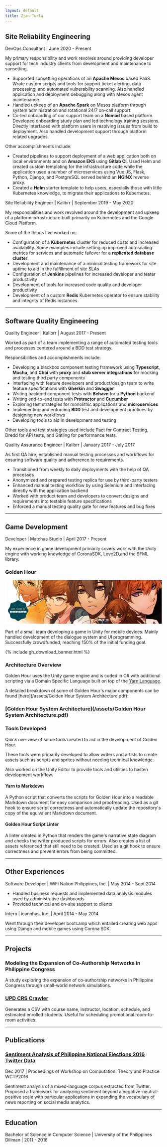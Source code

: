 ```yaml
---
layout: default
title: Zjan Turla
---
```


## Site Reliability Engineering

DevOps Consultant | June 2020 - Present

My primary responsibility and work revolves around providing developer support for tech industry clients from development and maintenance to sunsetting.

- Supported sunsetting operations of an **Apache Mesos** based PaaS. Wrote custom scripts and tools for support ticket alerting, data processing, and automated vulnerability scanning. Also handled application and deployment debugging along with Mesos agent maintenance.
- Handled upkeep of an **Apache Spark** on Mesos platform through system administration and rotational 24/7 on-call support.
- Co-led onboarding of our support team on a **Nomad** based platform. Developed onboarding study plan and led technology training sessions. Directly interfaced with platform users in resolving issues from build to deployment. Also handled development support through platform related upgrades.

Other accomplishments include:

- Created pipelines to support deployment of a web application both on local environments and on **Amazon EKS** using **Gitlab CI**. Used Helm and created custom templating for the infrastructure code while the application used a number of microservices using Vue.JS, Flask, Python, Django, and PostgreSQL served behind an **NGINX** reverse proxy.
- Created a **Helm** starter template to help users, especially those with little Kubernetes knowledge, to migrate their applications to Kubernetes.

Site Reliability Engineer | Kalibrr | September 2019 - May 2020

My responsibilities and work revolved around the development and upkeep of a platform infrastructure built primarily on Kubernetes and the Google Cloud Platform.

Some of the things I've worked on:

- Configuration of a **Kubernetes** cluster for reduced costs and increased availability. Some examples include setting up improved autoscaling metrics for services and automatic failover for a **replicated database cluster**.
- Development and maintenance of a minimal testing framework for site uptime to aid in the fulfillment of site SLAs
- Configuration of **Jenkins** pipelines for increased developer and tester productivity
- Development of tools for increased code quality and developer productivity
- Development of a custom **Redis** Kubernetes operator to ensure stability and integrity of Redis instances


---

## Software Quality Engineering

Quality Engineer | Kalibrr | August 2017 - Present

Worked as part of a team implementing a range of automated testing tools and processes centered around a BDD test strategy.

Responsibilities and accomplishments include:

- Developing a blackbox component testing framework using **Typescript**, **Mocha**, and **Chai** with **proxy** and **stub server integrations** for mocking and testing third party components
- Interfacing with feature developers and product/design team to write feature specifications with **Gherkin** and **Swagger**
- Writing backend component tests with **Behave** for a **Python** backend
- Writing end-to-end tests with **Protractor** and **Cucumber**
- Exploring test strategies for monolithic applications and **microservices**
- Implementing and enforcing **BDD** test and development practices by designing new
  workflows
- Developing tools to aid in development and testing

Other tools and test strategies used include Pact for Contract Testing, Dredd for API tests, and Gatling for performance tests.

Quality Assurance Engineer | Kalibrr | January 2017 - July 2017

As first QA hire, established manual testing processes and workflows for ensuring software quality and adherence to requirements.

- Transitioned from weekly to daily deployments with the help of QA processes
- Anonymized and prepared testing replica for use by third-party testers
- Enhanced manual testing workflow by using Selenium and interfacing directly with the
  application backend
- Worked with product team and developers to convert designs and requirements into
  testable feature specifications
- Enforced a manual testing quality gate for new features and bug fixes

---

## Game Development

Developer | Matchaa Studio | April 2017 - Present

My experience in game development primarily covers work with the Unity engine with working knowledge of CoronaSDK, Love2D,and the SFML library.

### Golden Hour

![100% Funded!](/assets/img/gh_funded.jpg)

Part of a small team developing a game in Unity for mobile devices. Mainly handled development of the dialogue system and UI programming. Successfully crowdfunded, reaching 150% of the initial funding goal.

{% include gh_download_banner.html %}

### Architecture Overview

Golden Hour uses the Unity game engine and is coded in C# with additional scripting via a Domain Specific Language built on top of the [Yarn Language](https://github.com/infiniteammoinc/Yarn).

A detailed breakdown of some of Golden Hour's major components can be found [here](/assets/Golden Hour System Architecture.pdf):

### [Golden Hour System Architecture](/assets/Golden Hour System Architecture.pdf)

### Tools Developed

Quick overview of some tools created to aid in the development of Golden Hour.

These tools were primarily developed to allow writers and artists to create assets such as scripts and sprites without needing technical knowledge.

Also worked on the Unity Editor to provide tools and utilities to hasten development workflow.

#### Yarn to Markdown

A Python script that converts the scripts for Golden Hour into a readable Markdown document for easy comparison and proofreading. Used as a git hook to ensure script correctness and automatically update the repository's copy of the equivalent Markdown document.

#### Golden Hour Script Linter

A linter created in Python that renders the game's narrative state diagram and checks the writer produced scripts for errors. Also creates a list of assets referenced that still need to be created. Used as a git hook to ensure correctness and prevent errors from being committed.

---

## Other Experiences

Software Developer | WiFi Nation Philippines, Inc. | May 2014 - Sept 2014

- Handled business requests and implemented data analysis modules used by
  administrative dashboards
- Provided technical and on-site support to clients

Intern | icannhas, Inc. | April 2014 - May 2014

Went through their developer bootcamp which entailed creating web apps using Django and mobile games using Corona SDK.

---

## Projects

### Modeling the Expansion of Co-Authorship Networks in Philippine Congress

A study exploring the expansion of co-authorship networks in Philippine Congress through small-world network simulations.

### [UPD CRS Crawler](https://github.com/zjancarlo/crs-crawler)

Generates a CSV with course name, instructor, location, schedule, and estimated enrolled students. Useful for scheduling promotional room-to-room activities.

---

## Publications

### [Sentiment Analysis of Philippine National Elections 2016 Twitter Data](https://www.worldscientific.com/doi/abs/10.1142/9789813234079_0015)

Dec 2017 | Proceedings of Workshop on Computation: Theory and Practice WCTP2016

Sentiment analysis of a mixed-language corpus extracted from Twitter. Proposed a framework for analyzing sentiment beyond a negative-neutral-positive scale with particular applications in expanding the vocabulary of news reporting on social media analytics.

---

## Education

Bachelor of Science in Computer Science | University of the Philippines Diliman | 2011 - 2016
